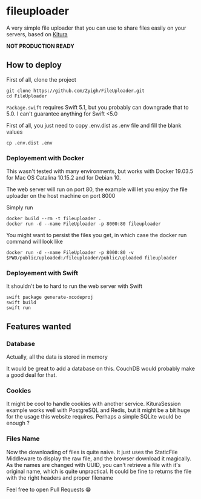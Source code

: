 # fileuploader

A very simple file uploader that you can use to share files easily on your servers, based on [Kitura](https://www.kitura.io/)

**NOT PRODUCTION READY**

## How to deploy

First of all, clone the project

```
git clone https://github.com/Zyigh/FileUploader.git
cd FileUploader
```

`Package.swift` requires Swift 5.1, but you probably can downgrade that to 5.0. I can't guarantee anything for Swift <5.0

First of all, you just need to copy .env.dist as .env file and fill the blank values
```
cp .env.dist .env
```

### Deployement with Docker

This wasn't tested with many environments, but works with Docker 19.03.5 for Mac OS Catalina 10.15.2 and for Debian 10. 

The web server will run on port 80, the example will let you enjoy the file uploader on the host machine on port 8000

Simply run 
```
docker build --rm -t fileuploader .
docker run -d --name FileUploader -p 8000:80 fileuploader
```

You might want to persist the files you get, in which case the docker run command will look like

```
docker run -d --name FileUploader -p 8000:80 -v $PWD/public/uploaded:/fileuploader/public/uploaded fileuploader
```

### Deployement with Swift

It shouldn't be to hard to run the web server with Swift

```
swift package generate-xcodeproj
swift build
swift run
```

## Features wanted

### Database

Actually, all the data is stored in memory 

It would be great to add a database on this. CouchDB would probably make a good deal for that.

### Cookies

It might be cool to handle cookies with another service. KituraSession example works well with PostgreSQL and Redis, but it might be a bit huge for the usage this website requires. Perhaps a simple SQLite would be enough ?

### Files Name

Now the downloading of files is quite naive. It just uses the StaticFile Middleware to display the raw file, and the browser download it magically. As the names are changed with UUID, you can't retrieve a file with it's original name, which is quite unpractical. It could be fine to returns the file with the right headers and proper filename

Feel free to open Pull Requests 😁
